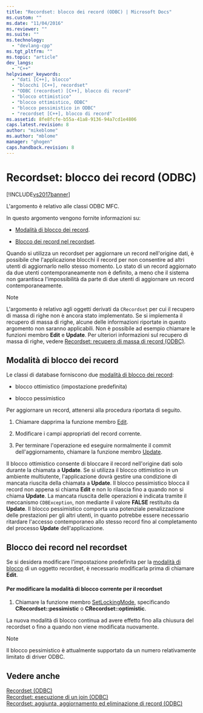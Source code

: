 ```yaml
---
title: "Recordset: blocco dei record (ODBC) | Microsoft Docs"
ms.custom: ""
ms.date: "11/04/2016"
ms.reviewer: ""
ms.suite: ""
ms.technology: 
  - "devlang-cpp"
ms.tgt_pltfrm: ""
ms.topic: "article"
dev_langs: 
  - "C++"
helpviewer_keywords: 
  - "dati [C++], blocco"
  - "blocchi [C++], recordset"
  - "ODBC (recordset) [C++], blocco di record"
  - "blocco ottimistico"
  - "blocco ottimistico, ODBC"
  - "blocco pessimistico in ODBC"
  - "recordset [C++], blocco di record"
ms.assetid: 8fe8fcfe-b55a-41a8-9136-94a7cd1e4806
caps.latest.revision: 8
author: "mikeblome"
ms.author: "mblome"
manager: "ghogen"
caps.handback.revision: 8
---
```

# Recordset: blocco dei record (ODBC)
[!INCLUDE[vs2017banner](../../assembler/inline/includes/vs2017banner.md)]

L'argomento è relativo alle classi ODBC MFC.  
  
 In questo argomento vengono fornite informazioni su:  
  
-   [Modalità di blocco dei record](#_core_record.2d.locking_modes).  
  
-   [Blocco dei record nel recordset](#_core_locking_records_in_your_recordset).  
  
 Quando si utilizza un recordset per aggiornare un record nell'origine dati, è possibile che l'applicazione blocchi il record per non consentire ad altri utenti di aggiornarlo nello stesso momento.  Lo stato di un record aggiornato da due utenti contemporaneamente non è definito, a meno che il sistema non garantisca l'impossibilità da parte di due utenti di aggiornare un record contemporaneamente.  
  
> [!NOTE]
>  L'argomento è relativo agli oggetti derivati da `CRecordset` per cui il recupero di massa di righe non è ancora stato implementato.  Se si implementa il recupero di massa di righe, alcune delle informazioni riportate in questo argomento non saranno applicabili.  Non è possibile ad esempio chiamare le funzioni membro **Edit** e **Update**.  Per ulteriori informazioni sul recupero di massa di righe, vedere [Recordset: recupero di massa di record \(ODBC\)](../../data/odbc/recordset-fetching-records-in-bulk-odbc.md).  
  
##  <a name="_core_record.2d.locking_modes"></a> Modalità di blocco dei record  
 Le classi di database forniscono due [modalità di blocco dei record](../Topic/CRecordset::SetLockingMode.md):  
  
-   blocco ottimistico \(impostazione predefinita\)  
  
-   blocco pessimistico  
  
 Per aggiornare un record, attenersi alla procedura riportata di seguito.  
  
1.  Chiamare dapprima la funzione membro [Edit](../Topic/CRecordset::Edit.md).  
  
2.  Modificare i campi appropriati del record corrente.  
  
3.  Per terminare l'operazione ed eseguire normalmente il commit dell'aggiornamento, chiamare la funzione membro [Update](../Topic/CRecordset::Update.md).  
  
 Il blocco ottimistico consente di bloccare il record nell'origine dati solo durante la chiamata a **Update**.  Se si utilizza il blocco ottimistico in un ambiente multiutente, l'applicazione dovrà gestire una condizione di mancata riuscita della chiamata a **Update**.  Il blocco pessimistico blocca il record non appena si chiama **Edit** e non lo rilascia fino a quando non si chiama **Update**. La mancata riuscita delle operazioni è indicata tramite il meccanismo `CDBException`, non mediante il valore **FALSE** restituito da **Update**.  Il blocco pessimistico comporta una potenziale penalizzazione delle prestazioni per gli altri utenti, in quanto potrebbe essere necessario ritardare l'accesso contemporaneo allo stesso record fino al completamento del processo **Update** dell'applicazione.  
  
##  <a name="_core_locking_records_in_your_recordset"></a> Blocco dei record nel recordset  
 Se si desidera modificare l'impostazione predefinita per la [modalità di blocco](#_core_record.2d.locking_modes) di un oggetto recordset, è necessario modificarla prima di chiamare **Edit**.  
  
#### Per modificare la modalità di blocco corrente per il recordset  
  
1.  Chiamare la funzione membro [SetLockingMode](../Topic/CRecordset::SetLockingMode.md), specificando **CRecordset::pessimistic** o **CRecordset::optimistic**.  
  
 La nuova modalità di blocco continua ad avere effetto fino alla chiusura del recordset o fino a quando non viene modificata nuovamente.  
  
> [!NOTE]
>  Il blocco pessimistico è attualmente supportato da un numero relativamente limitato di driver ODBC.  
  
## Vedere anche  
 [Recordset \(ODBC\)](../../data/odbc/recordset-odbc.md)   
 [Recordset: esecuzione di un join \(ODBC\)](../../data/odbc/recordset-performing-a-join-odbc.md)   
 [Recordset: aggiunta, aggiornamento ed eliminazione di record \(ODBC\)](../../data/odbc/recordset-adding-updating-and-deleting-records-odbc.md)